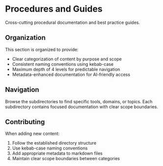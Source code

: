 # Procedures and Guides

Cross-cutting procedural documentation and best practice guides.

## Organization

This section is organized to provide:
- Clear categorization of content by purpose and scope
- Consistent naming conventions using kebab-case
- Maximum depth of 4 levels for predictable navigation
- Metadata-enhanced documentation for AI-friendly access

## Navigation

Browse the subdirectories to find specific tools, domains, or topics.
Each subdirectory contains focused documentation with clear scope boundaries.

## Contributing

When adding new content:
1. Follow the established directory structure
2. Use kebab-case naming conventions
3. Add appropriate metadata to markdown files
4. Maintain clear scope boundaries between categories
